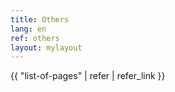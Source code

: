 ```yaml
---
title: Others
lang: en
ref: others
layout: mylayout
---
```


{{ "list-of-pages" | refer | refer_link }}
